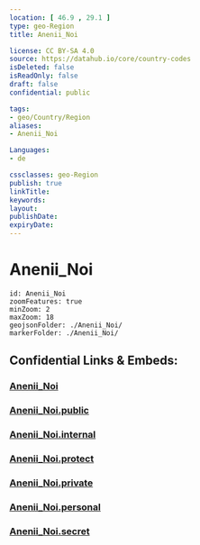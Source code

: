 ```yaml
---
location: [ 46.9 , 29.1 ] 
type: geo-Region
title: Anenii_Noi

license: CC BY-SA 4.0
source: https://datahub.io/core/country-codes
isDeleted: false
isReadOnly: false
draft: false
confidential: public

tags:
- geo/Country/Region
aliases:
- Anenii_Noi

Languages:
- de

cssclasses: geo-Region
publish: true
linkTitle: 
keywords: 
layout: 
publishDate: 
expiryDate: 
---
```


# Anenii_Noi

```leaflet
id: Anenii_Noi
zoomFeatures: true 
minZoom: 2 
maxZoom: 18
geojsonFolder: ./Anenii_Noi/
markerFolder: ./Anenii_Noi/
```


## Confidential Links & Embeds: 

### [Anenii_Noi](/_Standards/Earth/Continent/Europe/Europe~East/Moldova/Districts~Moldova/Anenii_Noi.md) 

### [Anenii_Noi.public](/_public/Earth/Continent/Europe/Europe~East/Moldova/Districts~Moldova/Anenii_Noi.public.md) 

### [Anenii_Noi.internal](/_internal/Earth/Continent/Europe/Europe~East/Moldova/Districts~Moldova/Anenii_Noi.internal.md) 

### [Anenii_Noi.protect](/_protect/Earth/Continent/Europe/Europe~East/Moldova/Districts~Moldova/Anenii_Noi.protect.md) 

### [Anenii_Noi.private](/_private/Earth/Continent/Europe/Europe~East/Moldova/Districts~Moldova/Anenii_Noi.private.md) 

### [Anenii_Noi.personal](/_personal/Earth/Continent/Europe/Europe~East/Moldova/Districts~Moldova/Anenii_Noi.personal.md) 

### [Anenii_Noi.secret](/_secret/Earth/Continent/Europe/Europe~East/Moldova/Districts~Moldova/Anenii_Noi.secret.md)


